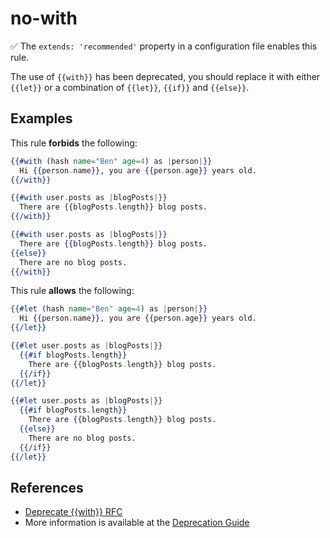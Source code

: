 # no-with

✅ The `extends: 'recommended'` property in a configuration file enables this rule.

The use of `{{with}}` has been deprecated, you should replace it with either `{{let}}` or a combination of `{{let}}`, `{{if}}` and `{{else}}`.

## Examples

This rule **forbids** the following:

```hbs
{{#with (hash name="Ben" age=4) as |person|}}
  Hi {{person.name}}, you are {{person.age}} years old.
{{/with}}
```

```hbs
{{#with user.posts as |blogPosts|}}
  There are {{blogPosts.length}} blog posts.
{{/with}}
```

```hbs
{{#with user.posts as |blogPosts|}}
  There are {{blogPosts.length}} blog posts.
{{else}}
  There are no blog posts.
{{/with}}
```

This rule **allows** the following:

```hbs
{{#let (hash name="Ben" age=4) as |person|}}
  Hi {{person.name}}, you are {{person.age}} years old.
{{/let}}
```

```hbs
{{#let user.posts as |blogPosts|}}
  {{#if blogPosts.length}}
    There are {{blogPosts.length}} blog posts.
  {{/if}}
{{/let}}
```

```hbs
{{#let user.posts as |blogPosts|}}
  {{#if blogPosts.length}}
    There are {{blogPosts.length}} blog posts.
  {{else}}
    There are no blog posts.
  {{/if}}
{{/let}}
```

## References

- [Deprecate {{with}} RFC](https://github.com/emberjs/rfcs/blob/master/text/0445-deprecate-with.md)
- More information is available at the [Deprecation Guide](https://deprecations.emberjs.com/v3.x/#toc_ember-glimmer-with-syntax)
